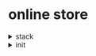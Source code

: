 # online store

<details>
<summary>
stack
</summary>

Back

- node
- express
- postgresql
- sequelize

диаграмма баз данных(8таблиц)
авторизация JWT
Rest API

Front

- react
- react bootstrap
- axios (зпросы к серверу)
- react-router-dom (навигация)
- mobx (стейт менеджер)

диаграмма баз данных(8таблиц)
авторизация JWT
Rest API
endpoint methods
![server endpoint](back/readmeAssets/server_endpoint.png)
server endpoint func
![server endpoint func](back/readmeAssets/server_endpoint_func.png)
client query
![client query](back/readmeAssets/server_endpoint_query.png)

</details>

<details>
<summary>
init
</summary>

    npm init -y
    npm i express pg pg-hstore sequelize cors dotenv
    npm i -D nodemon

install postgresql/create db

</details>
